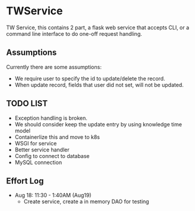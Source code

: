 # TWService
TW Service, this contains 2 part, a flask web service that accepts CLI, or a command line interface to do one-off request handling. 

## Assumptions
Currently there are some assumptions: 
- We require user to specify the id to update/delete the record.
- When update record, fields that user did not set, will not be updated. 


## TODO LIST
- Exception handling is broken.
- We should consider keep the update entry by using knowledge time model 
- Containerlize this and move to k8s
- WSGI for service
- Better service handler
- Config to connect to database
- MySQL connection


## Effort Log
- Aug 18: 11:30 - 1:40AM (Aug19)
  - Create service, create a in memory DAO for testing
